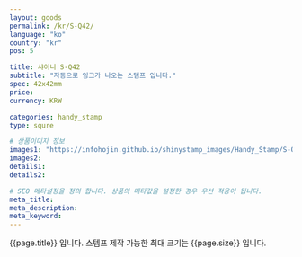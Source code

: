 ```yaml
---
layout: goods
permalink: /kr/S-Q42/
language: "ko"
country: "kr"
pos: 5

title: 샤이니 S-Q42
subtitle: "자동으로 잉크가 나오는 스템프 입니다."
spec: 42x42mm
price: 
currency: KRW

categories: handy_stamp
type: squre

# 상품이미지 정보
images1: "https://infohojin.github.io/shinystamp_images/Handy_Stamp/S-Q42/S-Q42_1.jpg"
images2:
details1:
details2:    

# SEO 메타설정을 정의 합니다. 상품의 메타값을 설정한 경우 우선 적용이 됩니다.
meta_title: 
meta_description:
meta_keyword:
---
```


{{page.title}} 입니다. 스템프 제작 가능한 최대 크기는 {{page.size}} 입니다.